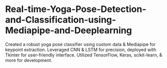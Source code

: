 # Real-time-Yoga-Pose-Detection-and-Classification-using-Mediapipe-and-Deeplearning
 Created a robust yoga pose classifier using custom data & Mediapipe for keypoint extraction. Leveraged CNN & LSTM for precision, deployed with Tkinter for user-friendly interface. Utilized TensorFlow, Keras, scikit-learn, & more for development.
